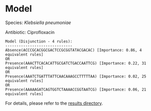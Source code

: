 
# Model

Species: *Klebsiella pneumoniae*

Antibiotic: Ciprofloxacin

```
Model (Disjunction - 4 rules):
------------------------------
Absence(ACCCGCACGGCGACTCCGCGGTATACGACAC) [Importance: 0.86, 4 equivalent rules]
OR
Presence(AAACTTCACACATTGCGATCTGACCAATTCG) [Importance: 0.22, 31 equivalent rules]
OR
Presence(AAATCTGATTTATTCAACAAAGCCTTTTTAA) [Importance: 0.02, 25 equivalent rules]
OR
Presence(AAAAAGATCAGTGGTCTAAAACCGGTAATCG) [Importance: 0.06, 21 equivalent rules]

```

For details, please refer to the [results directory](../../../../../results/scm_b/klebsiella%20pneumoniae/ciprofloxacin/repeat_6/).

